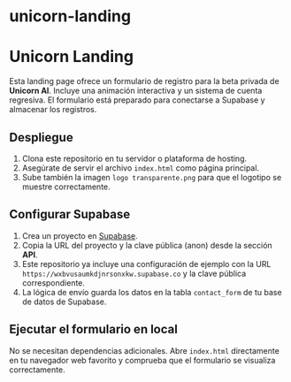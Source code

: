 # unicorn-landing
# Unicorn Landing

Esta landing page ofrece un formulario de registro para la beta privada de **Unicorn AI**. Incluye una animación interactiva y un sistema de cuenta regresiva. El formulario está preparado para conectarse a Supabase y almacenar los registros.

## Despliegue

1. Clona este repositorio en tu servidor o plataforma de hosting.
2. Asegúrate de servir el archivo `index.html` como página principal.
3. Sube también la imagen `logo transparente.png` para que el logotipo se muestre correctamente.

## Configurar Supabase

1. Crea un proyecto en [Supabase](https://supabase.com/).
2. Copia la URL del proyecto y la clave pública (anon) desde la sección **API**.
3. Este repositorio ya incluye una configuración de ejemplo con la URL `https://wxbvusaumkdjnrsonxkw.supabase.co` y la clave pública correspondiente.
4. La lógica de envío guarda los datos en la tabla `contact_form` de tu base de datos de Supabase.

## Ejecutar el formulario en local

No se necesitan dependencias adicionales. Abre `index.html` directamente en tu navegador web favorito y comprueba que el formulario se visualiza correctamente.
